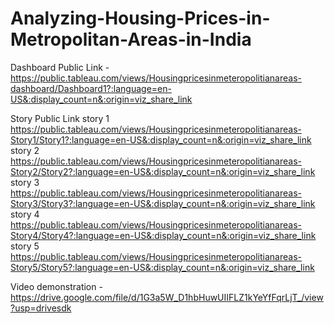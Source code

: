 # Analyzing-Housing-Prices-in-Metropolitan-Areas-in-India


Dashboard Public Link - https://public.tableau.com/views/Housingpricesinmeteropolitianareas-dashboard/Dashboard1?:language=en-US&:display_count=n&:origin=viz_share_link

Story Public Link
story 1
https://public.tableau.com/views/Housingpricesinmeteropolitianareas-Story1/Story1?:language=en-US&:display_count=n&:origin=viz_share_link
story 2
https://public.tableau.com/views/Housingpricesinmeteropolitianareas-Story2/Story2?:language=en-US&:display_count=n&:origin=viz_share_link
story 3
https://public.tableau.com/views/Housingpricesinmeteropolitianareas-Story3/Story3?:language=en-US&:display_count=n&:origin=viz_share_link
story 4
https://public.tableau.com/views/Housingpricesinmeteropolitianareas-Story4/Story4?:language=en-US&:display_count=n&:origin=viz_share_link
story 5
https://public.tableau.com/views/Housingpricesinmeteropolitianareas-Story5/Story5?:language=en-US&:display_count=n&:origin=viz_share_link

Video demonstration - https://drive.google.com/file/d/1G3a5W_D1hbHuwUIIFLZ1kYeYfFqrLjT_/view?usp=drivesdk

